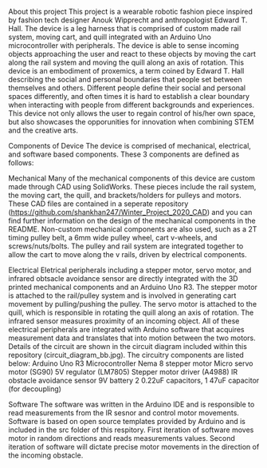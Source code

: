 About this project
This project is a wearable robotic fashion piece inspired by fashion tech designer Anouk Wipprecht and anthropologist Edward T. Hall. The device is a leg harness that is comprised of custom made rail system, moving cart, and quill integrated with an Arduino Uno microcontroller with peripherals. The device is able to sense incoming objects approaching the user and react to these objects by moving the cart along the rail system and moving the quill along an axis of rotation. This device is an embodiment of proxemics, a term coined by Edward T. Hall describing the social and personal boundaries that people set between themselves and others. Different people define their social and personal spaces differently, and often times it is hard to establish a clear boundary when interacting with people from different backgrounds and experiences. This device not only allows the user to regain control of his/her own space, but also showcases the opporunities for innovation when combining STEM and the creative arts.

Components of Device
The device is comprised of mechanical, electrical, and software based components. These 3 components are defined as follows:

Mechanical
Many of the mechanical components of this device are custom made through CAD using SolidWorks. These pieces include the rail system, the moving cart, the quill, and brackets/holders for pulleys and motors. These CAD files are contained in a seperate repository (https://github.com/shankhan247/Winter_Project_2020_CAD) and you can find further information on the design of the mechanical components in the README. Non-custom mechanical components are also used, such as a 2T timing pulley belt, a 6mm wide pulley wheel, cart v-wheels, and screws/nuts/bolts. The pulley and rail system are integrated together to allow the cart to move along the v rails, driven by electrical components.

Electrical
Eletrical peripherals including a stepper motor, servo motor, and infrared obtsacle avoidance sensor are directly integrated with the 3D printed mechanical components and an Arduino Uno R3. The stepper motor is attached to the rail/pulley system and is involved in generating cart movement by pulling/pushing the pulley. The servo motor is attached to the quill, which is responsible in rotating the quill along an axis of rotation. The infrared sensor measures proximity of an incoming object. All of these electrical peripherals are integrated with Arduino software that acquires measurement data and translates that into motion between the two motors. Details of the circuit are shown in the circuit diagram included within this repository (circuit_diagram_bb.jpg). The circuitry components are listed below:
Arduino Uno R3 Microcontroller
Nema 8 stepper motor
Micro servo motor (SG90)
5V regulator (LM7805)
Stepper motor driver (A4988)
IR obstacle avoidance sensor 
9V battery
2 0.22uF capacitors, 1 47uF capacitor (for decoupling)

Software
The software was written in the Arduino IDE and is responsible to read measurements from the IR sesnor and control motor movements. Software is based on open source templates provided by Arduino and is included in the src folder of this respitory. First iteration of software moves motor in random directions and reads measurements values. Second iteration of software will dictate precise motor movements in the direction of the incoming obstacle. 

